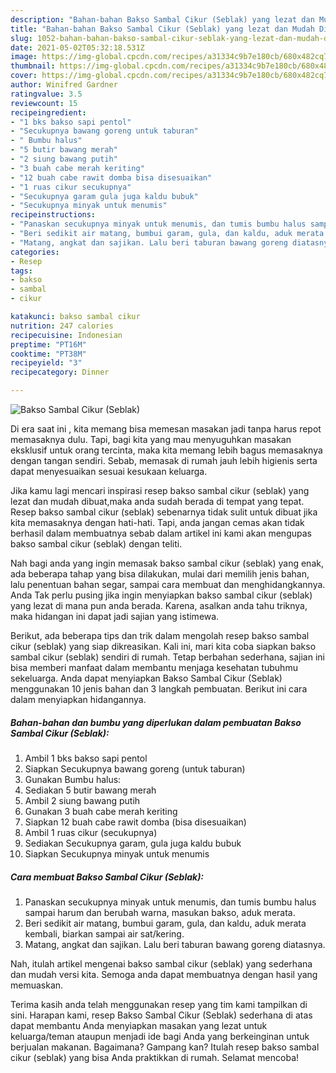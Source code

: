 ```yaml
---
description: "Bahan-bahan Bakso Sambal Cikur (Seblak) yang lezat dan Mudah Dibuat"
title: "Bahan-bahan Bakso Sambal Cikur (Seblak) yang lezat dan Mudah Dibuat"
slug: 1052-bahan-bahan-bakso-sambal-cikur-seblak-yang-lezat-dan-mudah-dibuat
date: 2021-05-02T05:32:18.531Z
image: https://img-global.cpcdn.com/recipes/a31334c9b7e180cb/680x482cq70/bakso-sambal-cikur-seblak-foto-resep-utama.jpg
thumbnail: https://img-global.cpcdn.com/recipes/a31334c9b7e180cb/680x482cq70/bakso-sambal-cikur-seblak-foto-resep-utama.jpg
cover: https://img-global.cpcdn.com/recipes/a31334c9b7e180cb/680x482cq70/bakso-sambal-cikur-seblak-foto-resep-utama.jpg
author: Winifred Gardner
ratingvalue: 3.5
reviewcount: 15
recipeingredient:
- "1 bks bakso sapi pentol"
- "Secukupnya bawang goreng untuk taburan"
- " Bumbu halus"
- "5 butir bawang merah"
- "2 siung bawang putih"
- "3 buah cabe merah keriting"
- "12 buah cabe rawit domba bisa disesuaikan"
- "1 ruas cikur secukupnya"
- "Secukupnya garam gula juga kaldu bubuk"
- "Secukupnya minyak untuk menumis"
recipeinstructions:
- "Panaskan secukupnya minyak untuk menumis, dan tumis bumbu halus sampai harum dan berubah warna, masukan bakso, aduk merata."
- "Beri sedikit air matang, bumbui garam, gula, dan kaldu, aduk merata kembali, biarkan sampai air sat/kering."
- "Matang, angkat dan sajikan. Lalu beri taburan bawang goreng diatasnya."
categories:
- Resep
tags:
- bakso
- sambal
- cikur

katakunci: bakso sambal cikur 
nutrition: 247 calories
recipecuisine: Indonesian
preptime: "PT16M"
cooktime: "PT38M"
recipeyield: "3"
recipecategory: Dinner

---
```



![Bakso Sambal Cikur (Seblak)](https://img-global.cpcdn.com/recipes/a31334c9b7e180cb/680x482cq70/bakso-sambal-cikur-seblak-foto-resep-utama.jpg)

Di era  saat ini , kita memang bisa memesan masakan jadi tanpa harus repot memasaknya dulu. Tapi, bagi kita yang mau menyuguhkan masakan eksklusif untuk orang tercinta, maka kita memang lebih bagus memasaknya dengan tangan sendiri. Sebab, memasak di rumah jauh lebih higienis serta dapat menyesuaikan sesuai kesukaan keluarga.

Jika kamu lagi mencari inspirasi resep bakso sambal cikur (seblak) yang lezat dan mudah dibuat,maka anda sudah berada di tempat yang tepat. Resep bakso sambal cikur (seblak)  sebenarnya tidak sulit untuk dibuat jika kita memasaknya dengan hati-hati. Tapi, anda jangan cemas akan tidak berhasil dalam membuatnya 
sebab dalam artikel ini kami akan mengupas bakso sambal cikur (seblak) dengan teliti.  



Nah bagi anda yang ingin memasak bakso sambal cikur (seblak) yang enak, ada beberapa tahap yang bisa dilakukan, mulai dari memilih jenis bahan, lalu penentuan bahan segar, sampai cara membuat dan menghidangkannya. Anda Tak perlu pusing jika ingin menyiapkan bakso sambal cikur (seblak) yang lezat di mana pun anda berada. Karena, asalkan anda  tahu triknya, maka hidangan ini dapat jadi sajian yang istimewa.

Berikut, ada beberapa tips dan trik dalam mengolah resep bakso sambal cikur (seblak) yang siap dikreasikan. Kali ini, mari kita coba siapkan bakso sambal cikur (seblak) sendiri di rumah. Tetap berbahan sederhana, sajian ini bisa memberi manfaat dalam membantu menjaga kesehatan tubuhmu sekeluarga. Anda dapat menyiapkan Bakso Sambal Cikur (Seblak) menggunakan 10 jenis bahan dan 3 langkah pembuatan. Berikut ini cara dalam menyiapkan hidangannya.

<!--inarticleads1-->

##### Bahan-bahan dan bumbu yang diperlukan dalam pembuatan Bakso Sambal Cikur (Seblak):

1. Ambil 1 bks bakso sapi pentol
1. Siapkan Secukupnya bawang goreng (untuk taburan)
1. Gunakan  Bumbu halus:
1. Sediakan 5 butir bawang merah
1. Ambil 2 siung bawang putih
1. Gunakan 3 buah cabe merah keriting
1. Siapkan 12 buah cabe rawit domba (bisa disesuaikan)
1. Ambil 1 ruas cikur (secukupnya)
1. Sediakan Secukupnya garam, gula juga kaldu bubuk
1. Siapkan Secukupnya minyak untuk menumis




<!--inarticleads2-->

##### Cara membuat Bakso Sambal Cikur (Seblak):

1. Panaskan secukupnya minyak untuk menumis, dan tumis bumbu halus sampai harum dan berubah warna, masukan bakso, aduk merata.
1. Beri sedikit air matang, bumbui garam, gula, dan kaldu, aduk merata kembali, biarkan sampai air sat/kering.
1. Matang, angkat dan sajikan. Lalu beri taburan bawang goreng diatasnya.




Nah, itulah artikel mengenai  bakso sambal cikur (seblak)  yang sederhana dan mudah versi kita. Semoga anda dapat membuatnya dengan hasil yang memuaskan. 

Terima kasih anda telah menggunakan resep yang tim kami tampilkan di sini. Harapan kami, resep  Bakso Sambal Cikur (Seblak) sederhana di atas dapat membantu Anda menyiapkan masakan yang lezat untuk keluarga/teman ataupun menjadi ide bagi Anda yang berkeinginan untuk berjualan makanan. Bagaimana? Gampang kan? Itulah resep bakso sambal cikur (seblak) yang bisa Anda praktikkan di rumah. Selamat mencoba!

